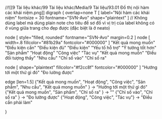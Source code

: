//![[9 Tài liệu khác/99 Tài liệu khác/Media/9 Tài liệu/93.01 Đồ thị nội hàm các khái niệm.png]]
digraph {
overlap=none
T [ label="Nội hàm các khái niệm" fontsize = 30 fontname="SVN-Avo" shape="plaintext" ]	// Không dùng label mà dùng plain note cho tiêu đề sơ đồ vì vị trị của label không có ở vùng giữa trang cho đẹp được (đặc biệt là ở neato) 

node [ style="filled, rounded" fontname="SVN-Avo" margin=0.2 ]
node [ width=.8 fillcolor="#81b29a" fontcolor="#000000" ]
"Kết quả mong muốn"
"Điều kiện cần"
"Điều kiện đủ"
"Điều kiện"
"Yếu tố hỗ trợ"
"Ý tưởng tốt hơn"
"Sản phẩm"
"Hoạt động"
"Công việc"
"Tác vụ"
"Kết quả mong muốn"
"Điều đối tượng thấy"
"Nhu cầu"
"Chỉ số vào"
"Chỉ số ra"

node [ shape="plaintext" fillcolor="#f2cc8f" fontcolor="#000000" ]
"Hướng tới một thứ gì đó"
"Đo lường được" 

edge [len=1.5]
{"Kết quả mong muốn", "Hoạt động", "Công việc", "Sản phẩm", "Nhu cầu", "Kết quả mong muốn" } -> "Hướng tới một thứ gì đó"
{"Kết quả mong muốn", "Sản phẩm", "Chỉ số ra" } -> "" 
{"Chỉ số vào", "Chỉ số ra" } -> "Đo lường được"
{"Hoạt động", "Công việc", "Tác vụ"} -> "Điều cần phải làm"  

}
